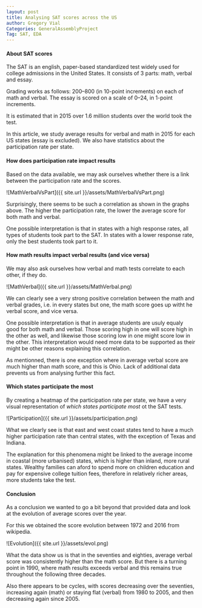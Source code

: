 ```yaml
---
layout: post
title: Analysing SAT scores across the US
author: Gregory Vial
Categories: GeneralAssemblyProject
Tag: SAT, EDA
---
```


#### About SAT scores
The SAT is an english, paper-based standardized test widely used for college admissions in the United States. It consists of 3 parts: math, verbal and essay.

Grading works as follows: 200–800 (in 10-point increments) on each of math and verbal.
The essay is scored on a scale of 0–24, in 1-point increments.

It is estimated that in 2015 over 1.6 million students over the world took the test.

In this article, we study average results for verbal and math in 2015 for each US states (essay is excluded). We also have statistics about the participation rate per state.

#### How does participation rate impact results

Based on the data available, we may ask ourselves whether there is a link between the participation rate and the scores.

![MathVerbalVsPart]({{ site.url }}/assets/MathVerbalVsPart.png)

Surprisingly, there seems to be such a correlation as shown in the graphs above. The higher the participation rate, the lower the average score for both math and verbal.

One possible interpretation is that in states with a high response rates, all types of students took part to the SAT. In states with a lower response rate, only the best students took part to it.

#### How math results impact verbal results (and vice versa)

We may also ask ourselves how verbal and math tests correlate to each other, if they do.

![MathVerbal]({{ site.url }}/assets/MathVerbal.png)

We can clearly see a very strong positive correlation between the math and verbal grades, i.e. in every states but one, the math score goes up witht he verbal score, and vice versa.

One possible interpretation is that in average students are usuly equaly good for both math and verbal. Those scoring high in one will score high in the other as well, and likewise those scoring low in one might score low in the other.
This interpretation would need more data to be supported as their might be other reasons explaining this correlation.

As mentionned, there is one exception where in average verbal score are much higher than math score, and this is Ohio. Lack of additional data prevents us from analysing further this fact.


#### Which states participate the most
By creating a heatmap of the participation rate per state, we have a very visual representation of _which states participate most_ ot the SAT tests.

![Participation]({{ site.url }}/assets/participation.png)

What we clearly see is that east and west coast states tend to have a much higher participation rate than central states, with the exception of Texas and Indiana.

The explanation for this phenomena might be linked to the average income in coastal (more urbanised) states, which is higher than inland, more rural states. Wealthy families can aford to spend more on children education and pay for expensive college tuition fees, therefore in relatively richer areas, more students take the test.

#### Conclusion

As a conclusion we wanted to go a bit beyond that provided data and look at the evolution of average scores over the year.

For this we obtained the score evolution between 1972 and 2016 from wikipedia.

![Evolution]({{ site.url }}/assets/evol.png)

What the data show us is that in the seventies and eighties, average verbal score was consistently higher than the math score.
But there is a turning point in 1990, where math results exceeds verbal and this remains true throughout the following three decades.

Also there appears to be cycles, with scores decreasing over the seventies, increasing again (math) or staying flat (verbal) from 1980 to 2005, and then decreasing again since 2005.
